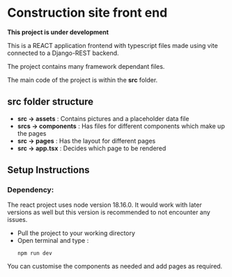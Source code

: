 # Construction site front end 

**This project is under development**

This is a REACT application frontend with typescript files made using vite connected to a Django-REST backend.

The project contains many framework dependant files.

The main code of the project is within the **src** folder.

## src folder structure
- **src -> assets** : Contains pictures and a placeholder data file
- **srcs -> components** : Has files for different components which make up the pages
- **src -> pages** : Has the layout for different pages
- **src -> app.tsx** : Decides which page to be rendered

## Setup Instructions

### Dependency:
The react project uses node version 18.16.0. It would work with later versions as well but this version is recommended to not encounter any issues.
- Pull the project to your working directory
- Open terminal and type :
  ```
  npm run dev
  ```

You can customise the components as needed and add pages as required.
